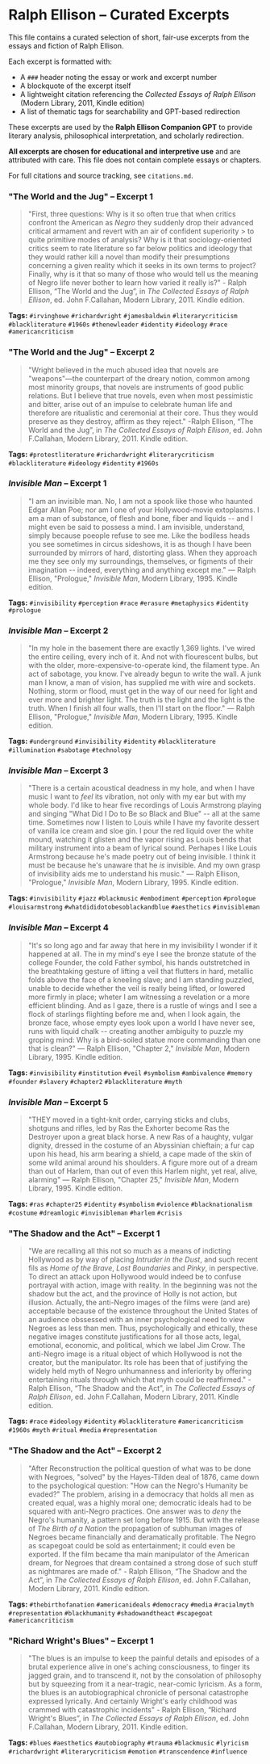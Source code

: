 # Ralph Ellison – Curated Excerpts

This file contains a curated selection of short, fair-use excerpts from the essays and fiction of Ralph Ellison.

Each excerpt is formatted with:
- A `###` header noting the essay or work and excerpt number
- A blockquote of the excerpt itself
- A lightweight citation referencing the *Collected Essays of Ralph Ellison* (Modern Library, 2011, Kindle edition)
- A list of thematic tags for searchability and GPT-based redirection

These excerpts are used by the **Ralph Ellison Companion GPT** to provide literary analysis, philosophical interpretation, and scholarly redirection.

**All excerpts are chosen for educational and interpretive use** and are attributed with care. This file does not contain complete essays or chapters.

For full citations and source tracking, see `citations.md`.

### "The World and the Jug" – Excerpt 1 

> "First, three questions: Why is it so often true that when critics confront the American as *Negro*
> they suddenly drop their advanced critical armament and revert with an air of confident superiority > to quite primitive modes of analysis? Why is it that sociology-oriented critics seem to rate 
> literature so far below politics and ideology that they would rather kill a novel than modify their
> presumptions concerning a given reality which it seeks in its own terms to project? Finally, why 
> is it that so many of those who would tell us the meaning of Negro life never bother to learn how
> varied it really is?" - Ralph Ellison, “The World and the Jug”, in *The Collected Essays of Ralph 
> Ellison*, ed. John F.Callahan, Modern Library, 2011. Kindle edition.

**Tags:** `#irvinghowe` `#richardwright` `#jamesbaldwin` `#literarycriticism` `#blackliterature` `#1960s` `#thenewleader` `#identity` `#ideology` `#race` `#americancriticism`

### "The World and the Jug" – Excerpt 2

> "Wright believed in the much abused idea that novels are "weapons"—the counterpart of the dreary notion, common
> among most minority groups, that novels are instruments of good public relations. But I believe that true
> novels, even when most pessimistic and bitter, arise out of an impulse to celebrate human life and therefore
> are ritualistic and ceremonial at their core. Thus they would preserve as they destroy, affirm as they reject." 
> -Ralph Ellison, “The World and the Jug”, in *The Collected Essays of Ralph 
> Ellison*, ed. John F.Callahan, Modern Library, 2011. Kindle edition.

**Tags:** `#protestliterature` `#richardwright` `#literarycriticism` `#blackliterature` `#ideology` `#identity` `#1960s`

### *Invisible Man* – Excerpt 1 

> "I am an invisible man. No, I am not a spook like those who haunted Edgar Allan Poe; nor am 
> I one of your Hollywood-movie extoplasms. I am a man of substance, of flesh and bone, fiber
> and liquids -- and I might even be said to possess a mind. I am invisible, understand, simply
> because poeople refuse to see me. Like the bodiless heads you see sometimes in circus sideshows,
> it is as though I have been surrounded by mirrors of hard, distorting glass. When they approach
> me they see only my surroundings, themselves, or figments of their imagination -- indeed, everything
> and anything except me." — Ralph Ellison, "Prologue," *Invisible Man*, Modern Library, 1995. Kindle edition.

**Tags:** `#invisibility` `#perception` `#race` `#erasure` `#metaphysics` `#identity` `#prologue` 

### *Invisible Man* – Excerpt 2

> "In my hole in the basement there are exactly 1,369 lights. I've wired the entire ceiling, every inch of
> it. And not with flourescent bulbs, but with the older, more-expensive-to-operate kind, the filament type.
> An act of sabotage, you know. I've already begun to write the wall. A junk man I know, a man of vision,
> has supplied me with wire and sockets. Nothing, storm or flood, must get in the way of our need for light
> and ever more and brighter light. The truth is the light and the light is the truth. When I finish all
> four walls, then I'll start on the floor." — Ralph Ellison, "Prologue," *Invisible Man*, 
> Modern Library, 1995. Kindle edition.

**Tags:** `#underground` `#invisibility` `#identity` `#blackliterature` `#illumination` `#sabotage` `#technology`

### *Invisible Man* – Excerpt 3
>"There is a certain acoustical deadness in my hole, and when I have music I want to *feel* its
> vibration, not only with my ear but with my whole body. I'd like to hear five recordings of Louis Armstrong
> playing and singing "What Did I Do to Be so Black and Blue" -- all at the same time. Sometimes now I listen
> to Louis while I have my favorite dessert of vanilla ice cream and sloe gin. I pour the red liquid over
> the white mound, watching it glisten and the vapor rising as Louis bends that military instrument 
> into a beam of lyrical sound. Perhapes I like Louis Armstrong because he's made poetry out of
> being invisible. I think it must be because he's unaware that he *is* invisible. And my own grasp of
> invisibility aids me to understand his music." — Ralph Ellison, "Prologue," *Invisible Man*, 
> Modern Library, 1995. Kindle edition.

**Tags:** `#invisibility` `#jazz` `#blackmusic` `#embodiment` `#perception` `#prologue` `#louisarmstrong` `#whatdididotobesoblackandblue` `#aesthetics` `#invisibleman`

### *Invisible Man* – Excerpt 4

>"It's so long ago and far away that here in my invisibility I wonder if it happened at all. The in my mind's
> eye I see the bronze statute of the college Founder, the cold Father symbol, his hands outstretched in the 
> breathtaking gesture of lifting a veil that flutters in hard, metallic folds above the face of a kneeling 
> slave; and I am standing puzzled, unable to decide whether the veil is really being lifted, or lowered
> more firmly in place; wheter I am witnessing a revelation or a more efficient blinding. And as I gaze,
> there is a rustle of wings and I see a flock of starlings flighting before me and, when I look again,
> the bronze face, whose empty eyes look upon a world I have never see, runs with liquid chalk -- 
> creating another ambiguity to puzzle my groping mind: Why is a bird-soiled statue more commanding
> than one that is clean?" — Ralph Ellison, "Chapter 2," *Invisible Man*, Modern Library, 1995. Kindle edition.

**Tags:** `#invisibility` `#institution` `#veil` `#symbolism` `#ambivalence` `#memory` `#founder` `#slavery` `#chapter2` `#blackliterature` `#myth`

### *Invisible Man* – Excerpt 5

>"THEY moved in a tight-knit order, carrying sticks and clubs, shotguns and rifles, led by Ras the Exhorter 
> become Ras the Destroyer upon a great black horse. A new Ras of a haughty, vulgar dignity, dressed in the 
> costume of an Abyssinian chieftain; a fur cap upon his head, his arm bearing a shield, a cape made of the 
> skin of some wild animal around his shoulders. A figure more out of a dream than out of Harlem, than out of 
> even this Harlem night, yet real, alive, alarming" — Ralph Ellison, "Chapter 25," *Invisible Man*, Modern 
> Library, 1995. Kindle edition.

**Tags:** `#ras` `#chapter25` `#identity` `#symbolism` `#violence` `#blacknationalism` `#costume` `#dreamlogic` `#invisibleman` `#harlem` `#crisis`

### "The Shadow and the Act" – Excerpt 1

> "We are recalling all this not so much as a means of indicting Hollywood as by way of placing 
> *Intruder in the Dust*, and such recent fils as *Home of the Brave*, *Lost Boundaries* and
> *Pinky*, in perspective. To direct an attack upon Hollywood would indeed be to confuse
> portrayal with action, image with reality. In the beginning was not the shadow but the act, 
> and the province of Holly is not action, but illusion. Actually, the anti-Negro images of the films
> were (and are) acceptable because of the existence throughout the United States of an audience 
> obssessed with an inner psychological need to view Negroes as less than men. Thus, psychologically
> and ethically, these negative images constitute justifications for all those acts, legal, 
> emotional, economic, and political, which we label Jim Crow. The anti-Negro image is a ritual
> object of which Hollywood is not the creator, but the manipulator. Its role has been that of 
> justifying the widely held myth of Negro unhumanness and inferiority by offering entertaining
> rituals through which that myth could be reaffirmed." - Ralph Ellison, “The Shadow and the Act”, in 
> *The Collected Essays of Ralph Ellison*, ed. John F.Callahan, Modern Library, 2011. Kindle edition.

**Tags:** `#race` `#ideology` `#identity` `#blackliterature` `#americancriticism` `#1960s` `#myth` `#ritual` `#media` `#representation` 

### "The Shadow and the Act" – Excerpt 2

> "After Reconstruction the political question of what was to be done with Negroes, "solved" by the 
> Hayes-Tilden deal of 1876, came down to the psychological question: "How can the Negro's Humanity
> be evaded?" The problem, arising in a democracy that holds all men as created equal, was a highly
> moral one; democratic ideals had to be squared with anti-Negro practices. One answer was to 
> *deny* the Negro's humanity, a pattern set long before 1915. But with the release of 
> *The Birth of a Nation* the propagation of subhuman images of Negroes became financially and 
> deramatically profitable. The Negro as scapegoat could be sold as entertainment; it could even be exported.
> If the film became tha main manipulator of the American dream, for Negroes that dream contained a strong dose
> of such stuff as nightmares are made of."  - Ralph Ellison, “The Shadow and the Act”, in 
> *The Collected Essays of Ralph Ellison*, ed. John F.Callahan, Modern Library, 2011. Kindle edition.

**Tags:** `#thebirthofanation` `#americanideals` `#democracy` `#media` `#racialmyth` `#representation`
`#blackhumanity` `#shadowandtheact` `#scapegoat` `#americancriticism`

### "Richard Wright's Blues" – Excerpt 1

> "The blues is an impulse to keep the painful details and episodes of a brutal experience alive in one's 
> aching consciousness, to finger its jagged grain, and to transcend it, not by the consolation of 
> philosophy but by squeezing from it a near-tragic, near-comic lyricism. As a form, the blues is an 
> autobiographical chronicle of personal catastrophe expressed lyrically. And certainly Wright's early 
> childhood was crammed with catastrophic incidents" - Ralph Ellison, “Richard Wright's Blues”, in 
> *The Collected Essays of Ralph Ellison*, ed. John F.Callahan, Modern Library, 2011. Kindle edition.  

**Tags:**  `#blues` `#aesthetics` `#autobiography` `#trauma` `#blackmusic` `#lyricism` `#richardwright` `#literarycriticism` `#emotion` `#transcendence` `#influence`